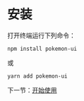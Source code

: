 # 安装

打开终端运行下列命令：

```
npm install pokemon-ui
```

或

```
yarn add pokemon-ui
```

下一节：[开始使用](#/doc/get-started)